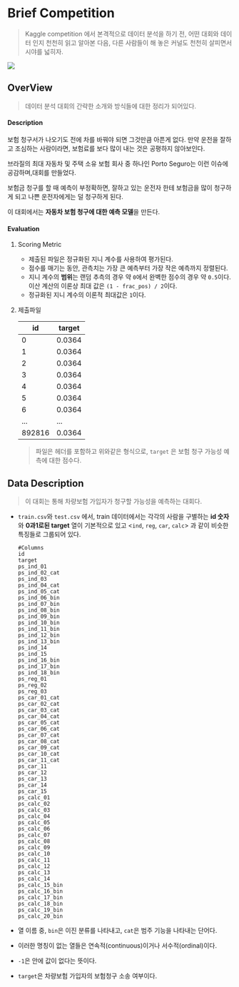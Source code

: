 # Brief Competition

> Kaggle competition 에서 본격적으로 데이터 분석을 하기 전, 어떤 대회와 데이터 인지 천천히 읽고 알아본 다음, 다른 사람들이 해 놓은 커널도 천천히 살피면서 시야를 넓히자.



![](https://scontent-ssn1-1.xx.fbcdn.net/v/t31.0-8/22048009_10155798238193464_5349169435161795951_o.png?_nc_cat=107&_nc_sid=da1649&_nc_oc=AQmhepnq1xjugXGR_b3YyLLD_TdhUxvh6EOF7jGpHozLR1_SoztwLoeSpdUzXm2t3Ig&_nc_ht=scontent-ssn1-1.xx&oh=f1c1c6ee23723c36c3bfdfdd85d001bf&oe=5EB8E8B9)



## OverView

> 데이터 분석 대회의 간략한 소개와 방식들에 대한 정리가 되어있다.



#### Description

보험 청구서가 나오기도 전에 차를 바꿔야 되면 그것만큼 아픈게 없다. 만약 운전을 잘하고 조심하는 사람이라면, 보험료를 보다 많이 내는 것은 공평하지 않아보인다.

브라질의 최대 자동차 및 주택 소유 보험 회사 중 하나인 Porto Seguro는 이런 이슈에 공감하며,대회를 만들었다.

보험금 청구를 할 때 예측이 부정확하면, 잘하고 있는 운전자 한테 보험금을 많이 청구하게 되고 나쁜 운전자에게는 덜 청구하게 된다.

이 대회에서는 **자동차 보험 청구에 대한 예측 모델**을 만든다.



#### Evaluation

1. Scoring Metric
   - 제출된 파일은 정규화된 지니 계수를 사용하여 평가된다.
   - 점수를 매기는 동안, 관측치는 가장 큰 예측부터 가장 작은 예측까지 정렬된다.
   - 지니 계수의 **범위**는 랜덤 추측의 경우 약 `0`에서 완벽한 점수의 경우 약 `0.5`이다. 이산 계산의 이론상 최대 값은 `(1 - frac_pos) / 2`이다.
   - 정규화된 지니 계수의 이론적 최대값은 `1`이다.

2. 제출파일

   | id     | target |
   | ------ | ------ |
   | 0      | 0.0364 |
   | 1      | 0.0364 |
   | 2      | 0.0364 |
   | 3      | 0.0364 |
   | 4      | 0.0364 |
   | 5      | 0.0364 |
   | 6      | 0.0364 |
   | ...    | ...    |
   | 892816 | 0.0364 |

   > 파일은 헤더를 포함하고 위와같은 형식으로, `target` 은 보험 청구 가능성 예측에 대한 점수다.



## Data Description

> 이 대회는 통해 차량보험 가입자가 청구할 가능성을 예측하는 대회다.



- `train.csv`와 `test.csv` 에서, train 데이터에서는 각각의 사람을 구별하는 **id 숫자**와 **0과1로된 target** 열이 기본적으로 있고 <`ind`, `reg`, `car`, `calc`> 과 같이 비슷한 특징들로 그룹되어 있다.

  ```shell
  #Columns
  id
  target
  ps_ind_01
  ps_ind_02_cat
  ps_ind_03
  ps_ind_04_cat
  ps_ind_05_cat
  ps_ind_06_bin
  ps_ind_07_bin
  ps_ind_08_bin
  ps_ind_09_bin
  ps_ind_10_bin
  ps_ind_11_bin
  ps_ind_12_bin
  ps_ind_13_bin
  ps_ind_14
  ps_ind_15
  ps_ind_16_bin
  ps_ind_17_bin
  ps_ind_18_bin
  ps_reg_01
  ps_reg_02
  ps_reg_03
  ps_car_01_cat
  ps_car_02_cat
  ps_car_03_cat
  ps_car_04_cat
  ps_car_05_cat
  ps_car_06_cat
  ps_car_07_cat
  ps_car_08_cat
  ps_car_09_cat
  ps_car_10_cat
  ps_car_11_cat
  ps_car_11
  ps_car_12
  ps_car_13
  ps_car_14
  ps_car_15
  ps_calc_01
  ps_calc_02
  ps_calc_03
  ps_calc_04
  ps_calc_05
  ps_calc_06
  ps_calc_07
  ps_calc_08
  ps_calc_09
  ps_calc_10
  ps_calc_11
  ps_calc_12
  ps_calc_13
  ps_calc_14
  ps_calc_15_bin
  ps_calc_16_bin
  ps_calc_17_bin
  ps_calc_18_bin
  ps_calc_19_bin
  ps_calc_20_bin
  ```

- 열 이름 중, `bin`은 이진 분류를 나타내고, `cat`은 범주 기능을 나타내는 단어다.

- 이러한 명칭이 없는 열들은 연속적(continuous)이거나 서수적(ordinal)이다.

- `-1`은 안에 값이 없다는 뜻이다.

- `target`은 차량보험 가입자의 보험청구 소송 여부이다.



